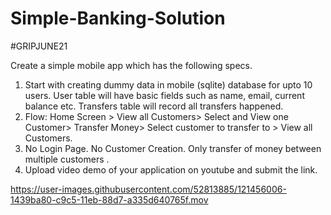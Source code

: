 
# Simple-Banking-Solution
#GRIPJUNE21

Create a simple mobile app which has the following specs.
1.  Start with creating dummy data in mobile (sqlite) database
for upto 10 users. User table will have basic fields such as
name, email, current balance etc. Transfers table will record
all transfers happened.
2.  Flow: Home Screen > View all Customers> Select and View
one Customer> Transfer Money> Select customer to transfer
to > View all Customers.
3.  No Login Page. No Customer Creation. Only transfer of money
between multiple customers .
4.  Upload video demo of your application on youtube and submit the link.



https://user-images.githubusercontent.com/52813885/121456006-1439ba80-c9c5-11eb-88d7-a335d640765f.mov

